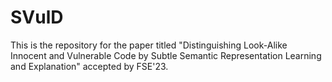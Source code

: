 # SVulD
This is the repository for the paper titled "Distinguishing Look-Alike Innocent and Vulnerable Code by Subtle Semantic Representation Learning and Explanation" accepted by FSE'23.
